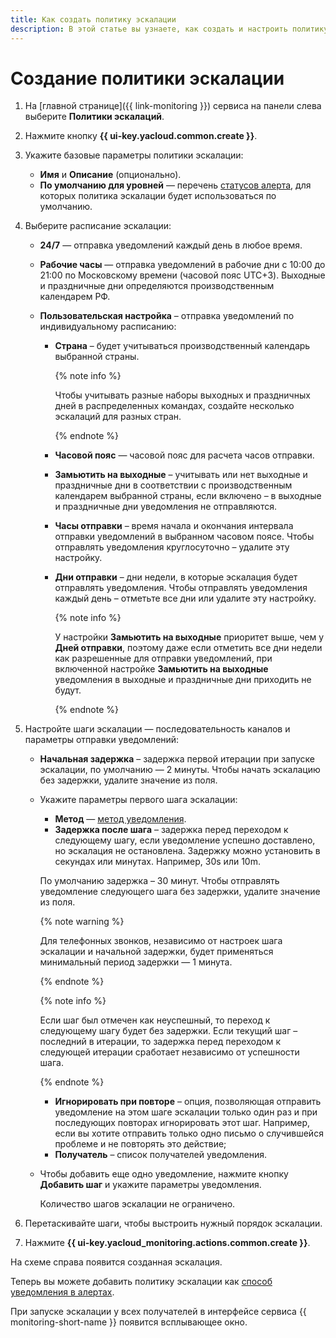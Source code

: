 ```yaml
---
title: Как создать политику эскалации
description: В этой статье вы узнаете, как создать и настроить политику эскалации для своевременного оповещения пользователей о критических событиях.
---
```


# Создание политики эскалации

1. На [главной странице]({{ link-monitoring }}) сервиса на панели слева выберите **Политики эскалаций**.
1. Нажмите кнопку **{{ ui-key.yacloud.common.create }}**.
1. Укажите базовые параметры политики эскалации:

    * **Имя** и **Описание** (опционально).
    * **По умолчанию для уровней** — перечень [статусов алерта](../../concepts/alerting/alert.md#alert-statuses), для которых политика эскалации будет использоваться по умолчанию.

1. Выберите расписание эскалации:
 
   * **24/7** — отправка уведомлений каждый день в любое время.

   * **Рабочие часы** — отправка уведомлений в рабочие дни с 10:00 до 21:00 по Московскому времени (часовой пояс UTC+3). Выходные и праздничные дни определяются производственным календарем РФ.

   * **Пользовательская настройка** – отправка уведомлений по индивидуальному расписанию:

      * **Страна** – будет учитываться производственный календарь выбранной страны.

        {% note info %}

        Чтобы учитывать разные наборы выходных и праздничных дней в распределенных командах, создайте несколько эскалаций для разных стран.

        {% endnote %}

      * **Часовой пояс** — часовой пояс для расчета часов отправки.
      * **Замьютить на выходные** – учитывать или нет выходные и праздничные дни в соответствии с производственным календарем выбранной страны, если включено – в выходные и праздничные дни уведомления не отправляются.
      * **Часы отправки** – время начала и окончания интервала отправки уведомлений в выбранном часовом поясе. Чтобы отправлять уведомления круглосуточно – удалите эту настройку.
      * **Дни отправки** – дни недели, в которые эскалация будет отправлять уведомления. Чтобы отправлять уведомления каждый день – отметьте все дни или удалите эту настройку.

        {% note info %}

        У настройки **Замьютить на выходные** приоритет выше, чем у **Дней отправки**, поэтому даже если отметить все дни недели как разрешенные для отправки уведомлений, при включенной настройке **Замьютить на выходные** уведомления в выходные и праздничные дни приходить не будут.

        {% endnote %}

1. Настройте шаги эскалации — последовательность каналов и параметры отправки уведомлений:

    * **Начальная задержка** – задержка первой итерации при запуске эскалации, по умолчанию — 2 минуты. Чтобы начать эскалацию без задержки, удалите значение из поля.
    * Укажите параметры первого шага эскалации: 
      * **Метод** — [метод уведомления](../../concepts/alerting/notification-channel.md#channel-parameters).
      * **Задержка после шага** – задержка перед переходом к следующему шагу, если уведомление успешно доставлено, но эскалация не остановлена. Задержку можно установить в секундах или минутах. Например, 30s или 10m.
      
      По умолчанию задержка – 30 минут. Чтобы отправлять уведомление следующего шага без задержки, удалите значение из поля.

        {% note warning %}

        Для телефонных звонков, независимо от настроек шага эскалации и начальной задержки, будет применяться минимальный период задержки — 1 минута.

        {% endnote %}

        {% note info %}

        Если шаг был отмечен как неуспешный, то переход к следующему шагу будет без задержки. Если текущий шаг – последний в итерации, то задержка перед переходом к следующей итерации сработает независимо от успешности шага.

        {% endnote %}

      * **Игнорировать при повторе** – опция, позволяющая отправить уведомление на этом шаге эскалации только один раз и при последующих повторах игнорировать этот шаг. Например, если вы хотите отправить только одно письмо о случившейся проблеме и не повторять это действие;
      * **Получатель** – список получателей уведомления.
    * Чтобы добавить еще одно уведомление, нажмите кнопку **Добавить шаг** и укажите параметры уведомления.
        
      Количество шагов эскалации не ограничено.

1. Перетаскивайте шаги, чтобы выстроить нужный порядок эскалации.
1. Нажмите **{{ ui-key.yacloud_monitoring.actions.common.create }}**.

На схеме справа появится созданная эскалация.

Теперь вы можете добавить политику эскалации как [способ уведомления в алертах](../../operations/alert/create-alert.md).

При запуске эскалации у всех получателей в интерфейсе сервиса {{ monitoring-short-name }} появится всплывающее окно.